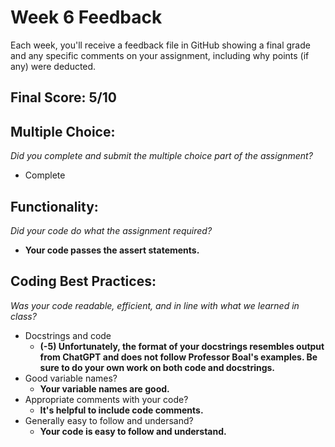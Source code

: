 # Week 6 Feedback
Each week, you'll receive a feedback file in GitHub showing a final grade and any specific comments on your assignment, including why points (if any) were deducted.

## Final Score: 5/10

## Multiple Choice:
_Did you complete and submit the multiple choice part of the assignment?_
* Complete

## Functionality: 
_Did your code do what the assignment required?_
* **Your code passes the assert statements.**

## Coding Best Practices:
_Was your code readable, efficient, and in line with what we learned in class?_
* Docstrings and code
  * **(-5) Unfortunately, the format of your docstrings resembles output from ChatGPT and does not follow Professor Boal's examples. Be sure to do your own work on both code and docstrings.**  
* Good variable names?
  * **Your variable names are good.**
* Appropriate comments with your code?
  * **It's helpful to include code comments.**
* Generally easy to follow and undersand?
  * **Your code is easy to follow and understand.**
